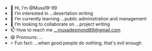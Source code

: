 - 👋 Hi, I’m @Musa19-99
- 👀 I’m interested in ...desertation writing 
- 🌱 I’m currently learning ...public administration and management 
- 💞️ I’m looking to collaborate on ...project writing 
- 📫 How to reach me ...musadesmond89@gmail.com 
- 😄 Pronouns: ...
- ⚡ Fun fact: ...when good people do nothing, that's evil enough 

<!---
Musa19-99/Musa19-99 is a ✨ special ✨ repository because its `README.md` (this file) appears on your GitHub profile.
You can click the Preview link to take a look at your changes.
--->
